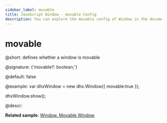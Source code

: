 ```yaml
---
sidebar_label: movable
title: JavaScript Window - movable Config 
description: You can explore the movable config of Window in the documentation of the DHTMLX JavaScript UI library. Browse developer guides and API reference, try out code examples and live demos, and download a free 30-day evaluation version of DHTMLX Suite 7.
---
```


# movable

@short: defines whether a window is movable

@signature: {'movable?: boolean;'}

@default: false

@example:
var dhxWindow = new dhx.Window({
    movable:true
});

dhxWindow.show();

@descr:

**Related sample**: [Window.  Movable Window](https://snippet.dhtmlx.com/mkwuasj0)

[comment]: # (@related: window/how_to_start.md window/configuration.md#movability)
